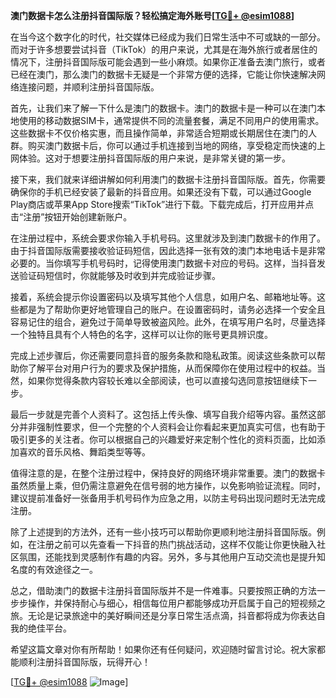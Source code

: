 **澳门数据卡怎么注册抖音国际版？轻松搞定海外账号[[TG💪+ @esim1088](https://t.me/s/esim1088)]**

在当今这个数字化的时代，社交媒体已经成为我们日常生活中不可或缺的一部分。而对于许多想要尝试抖音（TikTok）的用户来说，尤其是在海外旅行或者居住的情况下，注册抖音国际版可能会遇到一些小麻烦。如果你正准备去澳门旅行，或者已经在澳门，那么澳门的数据卡无疑是一个非常方便的选择，它能让你快速解决网络连接问题，并顺利注册抖音国际版。

首先，让我们来了解一下什么是澳门的数据卡。澳门的数据卡是一种可以在澳门本地使用的移动数据SIM卡，通常提供不同的流量套餐，满足不同用户的使用需求。这些数据卡不仅价格实惠，而且操作简单，非常适合短期或长期居住在澳门的人群。购买澳门数据卡后，你可以通过手机连接到当地的网络，享受稳定而快速的上网体验。这对于想要注册抖音国际版的用户来说，是非常关键的第一步。

接下来，我们就来详细讲解如何利用澳门的数据卡注册抖音国际版。首先，你需要确保你的手机已经安装了最新的抖音应用。如果还没有下载，可以通过Google Play商店或苹果App Store搜索“TikTok”进行下载。下载完成后，打开应用并点击“注册”按钮开始创建新账户。

在注册过程中，系统会要求你输入手机号码。这里就涉及到澳门数据卡的作用了。由于抖音国际版需要接收验证码短信，因此选择一张有效的澳门本地电话卡是非常必要的。当你填写手机号码时，记得使用澳门数据卡对应的号码。这样，当抖音发送验证码短信时，你就能够及时收到并完成验证步骤。

接着，系统会提示你设置密码以及填写其他个人信息，如用户名、邮箱地址等。这些都是为了帮助你更好地管理自己的账户。在设置密码时，请务必选择一个安全且容易记住的组合，避免过于简单导致被盗风险。此外，在填写用户名时，尽量选择一个独特且具有个人特色的名字，这样可以让你的账号更具辨识度。

完成上述步骤后，你还需要同意抖音的服务条款和隐私政策。阅读这些条款可以帮助你了解平台对用户行为的要求及保护措施，从而保障你在使用过程中的权益。当然，如果你觉得条款内容较长难以全部阅读，也可以直接勾选同意按钮继续下一步。

最后一步就是完善个人资料了。这包括上传头像、填写自我介绍等内容。虽然这部分并非强制性要求，但一个完整的个人资料会让你看起来更加真实可信，也有助于吸引更多的关注者。你可以根据自己的兴趣爱好来定制个性化的资料页面，比如添加喜欢的音乐风格、舞蹈类型等等。

值得注意的是，在整个注册过程中，保持良好的网络环境非常重要。澳门的数据卡虽然质量上乘，但仍需注意避免在信号弱的地方操作，以免影响验证流程。同时，建议提前准备好一张备用手机号码作为应急之用，以防主号码出现问题时无法完成注册。

除了上述提到的方法外，还有一些小技巧可以帮助你更顺利地注册抖音国际版。例如，在注册之前可以先查看一下抖音的热门挑战活动，这样不仅能让你更快融入社区氛围，还能找到灵感制作有趣的内容。另外，多与其他用户互动交流也是提升知名度的有效途径之一。

总之，借助澳门的数据卡注册抖音国际版并不是一件难事。只要按照正确的方法一步步操作，并保持耐心与细心，相信每位用户都能够成功开启属于自己的短视频之旅。无论是记录旅途中的美好瞬间还是分享日常生活点滴，抖音都将成为你表达自我的绝佳平台。

希望这篇文章对你有所帮助！如果你还有任何疑问，欢迎随时留言讨论。祝大家都能顺利注册抖音国际版，玩得开心！

[[TG💪+ @esim1088](https://t.me/s/esim1088) ![Image](https://i.postimg.cc/4NQfJmqS/Snipaste-2025-05-13-00-14-12.png)]